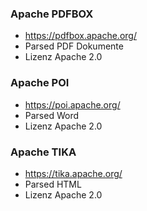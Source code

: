### Apache PDFBOX

- https://pdfbox.apache.org/
- Parsed PDF Dokumente
- Lizenz Apache 2.0

### Apache POI

- https://poi.apache.org/
- Parsed Word
- Lizenz Apache 2.0

### Apache TIKA

- https://tika.apache.org/
- Parsed HTML
- Lizenz Apache 2.0